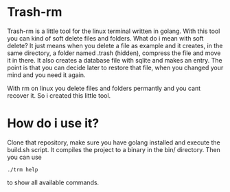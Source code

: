 <h1 align="left">Trash-rm</h1>

Trash-rm is a little tool for the linux terminal written in golang. With this tool you can
kind of soft delete files and folders. What do i mean with soft delete?
It just means when you delete a file as example and it creates, in the same directory, a folder
named .trash (hidden), compress the file and move it in there. It also creates a database
file with sqlite and makes an entry. The point is that you can decide later to restore that file,
when you changed your mind and you need it again.

With rm on linux you delete files and folders permantly and you cant recover it. So i created this
little tool.

<h1 align="left">How do i use it?</h1>
Clone that repository, make sure you have golang installed and execute the build.sh script. It
compiles the project to a binary in the bin/ directory.
Then you can use

```
./trm help
```

to show all available commands.

